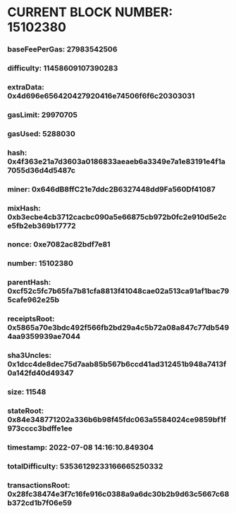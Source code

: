 # CURRENT BLOCK NUMBER: 15102380

### baseFeePerGas: 27983542506
### difficulty: 11458609107390283
### extraData: 0x4d696e656420427920416e74506f6f6c20303031
### gasLimit: 29970705
### gasUsed: 5288030
### hash: 0x4f363e21a7d3603a0186833aeaeb6a3349e7a1e83191e4f1a7055d36d4d5487c
### miner: 0x646dB8ffC21e7ddc2B6327448dd9Fa560Df41087
### mixHash: 0xb3ecbe4cb3712cacbc090a5e66875cb972b0fc2e910d5e2ce5fb2eb369b17772
### nonce: 0xe7082ac82bdf7e81
### number: 15102380
### parentHash: 0xcf52c5fc7b65fa7b81cfa8813f41048cae02a513ca91af1bac795cafe962e25b
### receiptsRoot: 0x5865a70e3bdc492f566fb2bd29a4c5b72a08a847c77db5494aa9359939ae7044
### sha3Uncles: 0x1dcc4de8dec75d7aab85b567b6ccd41ad312451b948a7413f0a142fd40d49347
### size: 11548
### stateRoot: 0x84e348771202a336b6b98f45fdc063a5584024ce9859bf1f973cccc3bdffe1ee
### timestamp: 2022-07-08 14:16:10.849304
### totalDifficulty: 53536129233166665250332
### transactionsRoot: 0x28fc38474e3f7c16fe916c0388a9a6dc30b2b9d63c5667c68b372cd1b7f06e59
